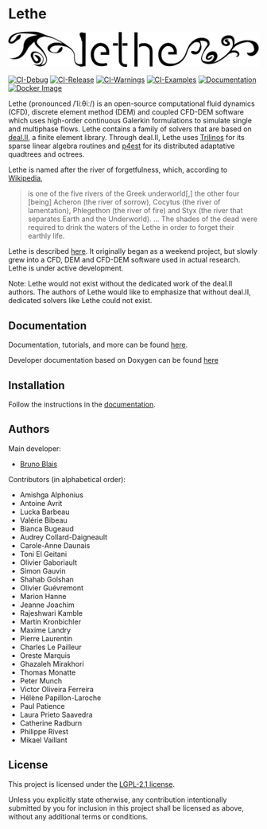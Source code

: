 # Lethe

![Lethe](logo/lethe-logo-without-bkgd.png?raw=true)

[![CI-Debug](https://github.com/chaos-polymtl/lethe/actions/workflows/debug.yml/badge.svg)](https://github.com/chaos-polymtl/lethe/actions/workflows/debug.yml)
[![CI-Release](https://github.com/chaos-polymtl/lethe/actions/workflows/release.yml/badge.svg)](https://github.com/chaos-polymtl/lethe/actions/workflows/release.yml)
[![CI-Warnings](https://github.com/chaos-polymtl/lethe/actions/workflows/warnings-gcc.yml/badge.svg)](https://github.com/chaos-polymtl/lethe/actions/workflows/warnings-gcc.yml)
[![CI-Examples](https://github.com/chaos-polymtl/lethe/actions/workflows/examples-parameter-files.yml/badge.svg)](https://github.com/chaos-polymtl/lethe/actions/workflows/examples-parameter-files.yml)
[![Documentation](https://github.com/chaos-polymtl/lethe/actions/workflows/doc-github-pages.yml/badge.svg)](https://github.com/chaos-polymtl/lethe/actions/workflows/doc-github-pages.yml)
[![Docker Image](https://github.com/chaos-polymtl/lethe/actions/workflows/docker.yml/badge.svg)](https://github.com/chaos-polymtl/lethe/actions/workflows/docker.yml)

Lethe (pronounced /ˈliːθiː/) is an open-source computational fluid dynamics
(CFD), discrete element method (DEM) and coupled CFD-DEM
software which uses high-order continuous Galerkin formulations to
simulate single and multiphase flows.
Lethe contains a family of solvers that are based on
[deal.II](https://www.dealii.org/), a finite element library.
Through deal.II, Lethe uses [Trilinos](https://trilinos.github.io/) for
its sparse linear algebra routines and [p4est](https://www.p4est.org/)
for its distributed adaptative quadtrees and octrees.

Lethe is named after the river of forgetfulness, which, according to
[Wikipedia](https://en.wikipedia.org/wiki/Lethe),

> is one of the five rivers of the Greek underworld\[,\] the other four
> \[being\] Acheron (the river of sorrow), Cocytus (the river of
> lamentation), Phlegethon (the river of fire) and Styx (the river that
> separates Earth and the Underworld).
> …
> The shades of the dead were required to drink the waters of the Lethe
> in order to forget their earthly life.

Lethe is described [here](https://doi.org/10.1016/j.softx.2020.100579).
It originally began as a weekend project, but slowly grew into a CFD, DEM and CFD-DEM
software used in actual research. Lethe is under active development. 


Note: Lethe would not exist without the dedicated work of the deal.II
authors.
The authors of Lethe would like to emphasize that without deal.II,
dedicated solvers like Lethe could not exist.

## Documentation

Documentation, tutorials, and more can be found 
[here](https://chaos-polymtl.github.io/lethe/documentation/index.html).

Developer documentation based on Doxygen can be found 
[here](https://chaos-polymtl.github.io/lethe/doxygen/index.html)

## Installation

Follow the instructions in the
[documentation](https://chaos-polymtl.github.io/lethe/documentation/installation/installation.html).

## Authors

Main developer:

- [Bruno Blais](https://www.polymtl.ca/expertises/en/blais-bruno)

Contributors (in alphabetical order):

- Amishga Alphonius
- Antoine Avrit
- Lucka Barbeau
- Valérie Bibeau
- Bianca Bugeaud
- Audrey Collard-Daigneault
- Carole-Anne Daunais
- Toni El Geitani
- Olivier Gaboriault
- Simon Gauvin
- Shahab Golshan
- Olivier Guévremont
- Marion Hanne
- Jeanne Joachim
- Rajeshwari Kamble
- Martin Kronbichler
- Maxime Landry
- Pierre Laurentin
- Charles Le Pailleur
- Oreste Marquis
- Ghazaleh Mirakhori
- Thomas Monatte
- Peter Munch
- Victor Oliveira Ferreira
- Hélène Papillon-Laroche
- Paul Patience
- Laura Prieto Saavedra
- Catherine Radburn
- Philippe Rivest
- Mikael Vaillant

## License

This project is licensed under the [LGPL-2.1 license](LICENSE).

Unless you explicitly state otherwise, any contribution intentionally
submitted by you for inclusion in this project shall be licensed as
above, without any additional terms or conditions.
